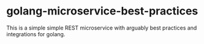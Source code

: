 # golang-microservice-best-practices
This is a simple simple REST microservice with arguably best practices and integrations for golang.
